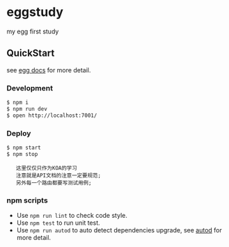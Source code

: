 # eggstudy

my egg first study

## QuickStart

<!-- add docs here for user -->

see [egg docs][egg] for more detail.

### Development

```bash
$ npm i
$ npm run dev
$ open http://localhost:7001/
```

### Deploy

```bash
$ npm start
$ npm stop
```

```
   这里仅仅只作为KOA的学习
   注意就是API文档的注意一定要规范;
   另外每一个路由都要写测试用例;
```
### npm scripts

- Use `npm run lint` to check code style.
- Use `npm test` to run unit test.
- Use `npm run autod` to auto detect dependencies upgrade, see [autod](https://www.npmjs.com/package/autod) for more detail.


[egg]: https://eggjs.org